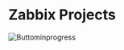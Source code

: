 # Zabbix Projects


![Buttominprogress]([https://img.shields.io/badge/build-maintenance-yellow](https://img.shields.io/badge/build-in%20progress-yellowgreen))
